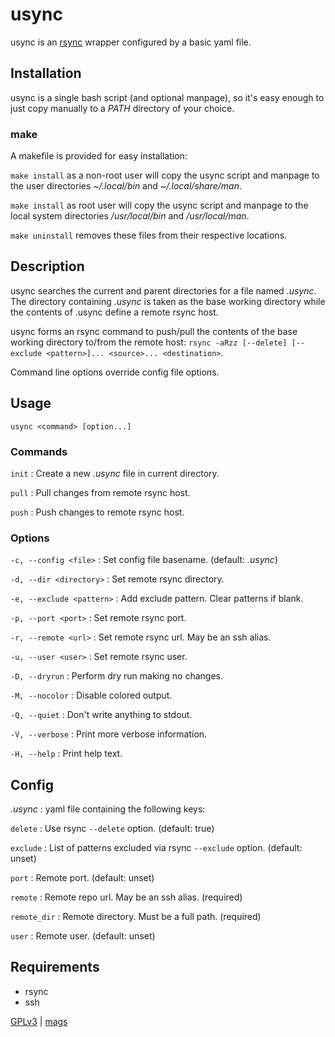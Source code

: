 # usync

usync is an [rsync][rsync] wrapper configured by a basic yaml file.

## Installation

usync is a single bash script (and optional manpage), so it's easy enough to
just copy manually to a *PATH* directory of your choice.

### make

A makefile is provided for easy installation:

`make install` as a non-root user will copy the usync script and manpage to the
user directories *~/.local/bin* and *~/.local/share/man*.

`make install` as root user will copy the usync script and manpage to the local
system directories */usr/local/bin* and */usr/local/man*.

`make uninstall` removes these files from their respective locations.

## Description

usync searches the current and parent directories for a file named *.usync*. The
directory containing *.usync* is taken as the base working directory while the
contents of .usync define a remote rsync host.

usync forms an rsync command to push/pull the contents of the base working
directory to/from the remote host: `rsync -aRzz [--delete] [--exclude
<pattern>]... <source>... <destination>`.

Command line options override config file options.

## Usage

    usync <command> [option...]

### Commands
`init`
: Create a new *.usync* file in current directory.

`pull`
: Pull changes from remote rsync host.

`push`
: Push changes to remote rsync host.

### Options
`-c, --config <file>`
: Set config file basename. (default: *.usync*)

`-d, --dir <directory>`
: Set remote rsync directory.

`-e, --exclude <pattern>`
: Add exclude pattern. Clear patterns if blank.

`-p, --port <port>`
: Set remote rsync port.

`-r, --remote <url>`
: Set remote rsync url. May be an ssh alias.

`-u, --user <user>`
: Set remote rsync user.

`-D, --dryrun`
: Perform dry run making no changes.

`-M, --nocolor`
: Disable colored output.

`-Q, --quiet`
: Don't write anything to stdout.

`-V, --verbose`
: Print more verbose information.

`-H, --help`
: Print help text.

## Config
*.usync*
: yaml file containing the following keys:

`delete`
: Use rsync `--delete` option. (default: true)

`exclude`
: List of patterns excluded via rsync `--exclude` option. (default: unset)

`port`
: Remote port. (default: unset)

`remote`
: Remote repo url. May be an ssh alias. (required)

`remote_dir`
: Remote directory. Must be a full path. (required)

`user`
: Remote user. (default: unset)

## Requirements
- rsync
- ssh

[GPLv3](https://www.gnu.org/licenses/gpl-3.0) | [mags](https://mags.zone)

[rsync]: https://github.com/WayneD/rsync

<!--metadata:
author: Chris Magyar <c.magyar.ec@gmail.com>
description: Automated rsync wrapper written in bash.
keywords: usync, rsync, ssh, bash
-->
